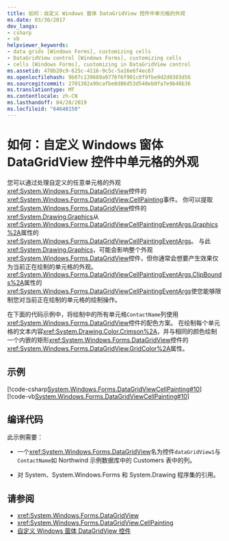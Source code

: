 ```yaml
---
title: 如何：自定义 Windows 窗体 DataGridView 控件中单元格的外观
ms.date: 03/30/2017
dev_langs:
- csharp
- vb
helpviewer_keywords:
- data grids [Windows Forms], customizing cells
- DataGridView control [Windows Forms], customizing cells
- cells [Windows Forms], customizing in DataGridView control
ms.assetid: 478b20c9-625c-4116-9c5c-5a16e6f4ec67
ms.openlocfilehash: 9b07c139689a9776f6f901c0f9fbe9d2d0303d56
ms.sourcegitcommit: 2701302a99cafbe0d86d53d540eb0fa7e9b46b36
ms.translationtype: MT
ms.contentlocale: zh-CN
ms.lasthandoff: 04/28/2019
ms.locfileid: "64648150"
---
```

# <a name="how-to-customize-the-appearance-of-cells-in-the-windows-forms-datagridview-control"></a>如何：自定义 Windows 窗体 DataGridView 控件中单元格的外观
您可以通过处理自定义的任意单元格的外观<xref:System.Windows.Forms.DataGridView>控件的<xref:System.Windows.Forms.DataGridView.CellPainting>事件。 你可以提取<xref:System.Windows.Forms.DataGridView>控件的<xref:System.Drawing.Graphics>从<xref:System.Windows.Forms.DataGridViewCellPaintingEventArgs.Graphics%2A>属性的<xref:System.Windows.Forms.DataGridViewCellPaintingEventArgs>。 与此<xref:System.Drawing.Graphics>，可能会影响整个外观<xref:System.Windows.Forms.DataGridView>控件，但你通常会想要产生效果仅为当前正在绘制的单元格的外观。 <xref:System.Windows.Forms.DataGridViewCellPaintingEventArgs.ClipBounds%2A>属性的<xref:System.Windows.Forms.DataGridViewCellPaintingEventArgs>使您能够限制您对当前正在绘制的单元格的绘制操作。  
  
 在下面的代码示例中，将绘制中的所有单元格`ContactName`列使用<xref:System.Windows.Forms.DataGridView>控件的配色方案。 在绘制每个单元格的文本内容<xref:System.Drawing.Color.Crimson%2A>，并与相同的颜色绘制一个内嵌的矩形<xref:System.Windows.Forms.DataGridView>控件的<xref:System.Windows.Forms.DataGridView.GridColor%2A>属性。  
  
## <a name="example"></a>示例  
 [!code-csharp[System.Windows.Forms.DataGridViewCellPainting#10](~/samples/snippets/csharp/VS_Snippets_Winforms/System.Windows.Forms.DataGridViewCellPainting/CS/form1.cs#10)]
 [!code-vb[System.Windows.Forms.DataGridViewCellPainting#10](~/samples/snippets/visualbasic/VS_Snippets_Winforms/System.Windows.Forms.DataGridViewCellPainting/VB/form1.vb#10)]  
  
## <a name="compiling-the-code"></a>编译代码  
 此示例需要：  
  
- 一个<xref:System.Windows.Forms.DataGridView>名为控件`dataGridView1`与`ContactName`如 Northwind 示例数据库中的 Customers 表中的列。  
  
- 对 System、System.Windows.Forms 和 System.Drawing 程序集的引用。  
  
## <a name="see-also"></a>请参阅

- <xref:System.Windows.Forms.DataGridView>
- <xref:System.Windows.Forms.DataGridView.CellPainting>
- [自定义 Windows 窗体 DataGridView 控件](customizing-the-windows-forms-datagridview-control.md)

